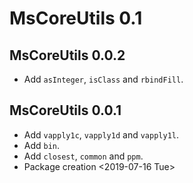 # MsCoreUtils 0.1

## MsCoreUtils 0.0.2

- Add `asInteger`, `isClass` and `rbindFill`.

## MsCoreUtils 0.0.1

- Add `vapply1c`, `vapply1d` and `vapply1l`.
- Add `bin`.
- Add `closest`, `common` and `ppm`.
- Package creation <2019-07-16 Tue>
